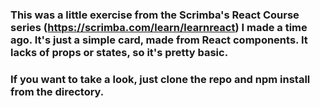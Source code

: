 ### This was a little exercise from the Scrimba's React Course series (https://scrimba.com/learn/learnreact) I made a time ago. It's just a simple card, made from React components. It lacks of props or states, so it's pretty basic.

### If you want to take a look, just clone the repo and npm install from the directory.
